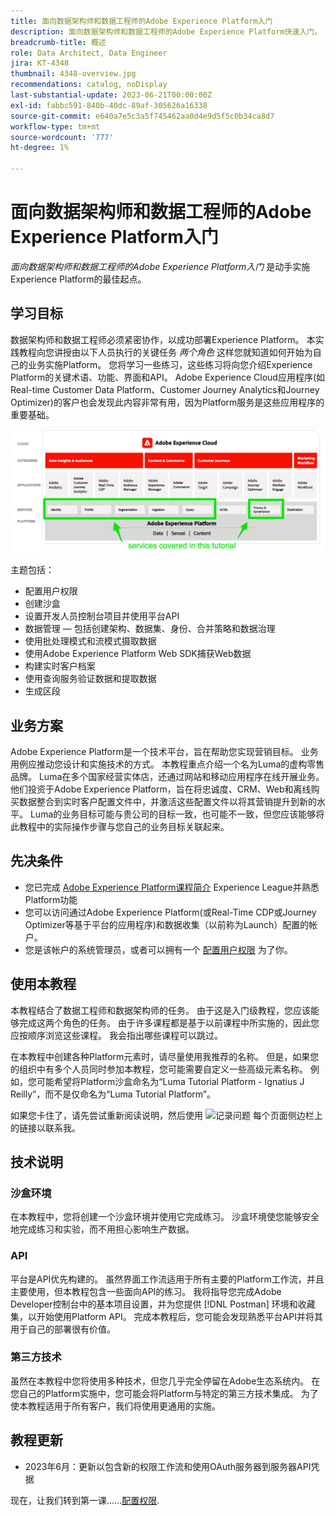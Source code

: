 ```yaml
---
title: 面向数据架构师和数据工程师的Adobe Experience Platform入门
description: 面向数据架构师和数据工程师的Adobe Experience Platform快速入门。
breadcrumb-title: 概述
role: Data Architect, Data Engineer
jira: KT-4348
thumbnail: 4348-overview.jpg
recommendations: catalog, noDisplay
last-substantial-update: 2023-06-21T00:00:00Z
exl-id: fabbc591-840b-40dc-89af-305626a16338
source-git-commit: e640a7e5c3a5f745462aa0d4e9d5f5c0b34ca8d7
workflow-type: tm+mt
source-wordcount: '777'
ht-degree: 1%

---
```


# 面向数据架构师和数据工程师的Adobe Experience Platform入门

<!--5min-->

_面向数据架构师和数据工程师的Adobe Experience Platform入门_ 是动手实施Experience Platform的最佳起点。


<!--How do we address ETL-->

## 学习目标

数据架构师和数据工程师必须紧密协作，以成功部署Experience Platform。 本实践教程向您讲授由以下人员执行的关键任务 _两个角色_ 这样您就知道如何开始为自己的业务实施Platform。 您将学习一些练习，这些练习将向您介绍Experience Platform的关键术语、功能、界面和API。 Adobe Experience Cloud应用程序(如Real-time Customer Data Platform、Customer Journey Analytics和Journey Optimizer)的客户也会发现此内容非常有用，因为Platform服务是这些应用程序的重要基础。

![Adobe Experience Cloud营销结构，重点介绍本教程中涵盖的Platform服务 — 身份、个人资料、分段、摄取、查询和治理](assets/marketecture.png)

主题包括：

* 配置用户权限
* 创建沙盒
* 设置开发人员控制台项目并使用平台API
* 数据管理 — 包括创建架构、数据集、身份、合并策略和数据治理
* 使用批处理模式和流模式摄取数据
* 使用Adobe Experience Platform Web SDK捕获Web数据
* 构建实时客户档案
* 使用查询服务验证数据和提取数据
* 生成区段

## 业务方案

Adobe Experience Platform是一个技术平台，旨在帮助您实现营销目标。 业务用例应推动您设计和实施技术的方式。 本教程重点介绍一个名为Luma的虚构零售品牌。 Luma在多个国家经营实体店，还通过网站和移动应用程序在线开展业务。 他们投资于Adobe Experience Platform，旨在将忠诚度、CRM、Web和离线购买数据整合到实时客户配置文件中，并激活这些配置文件以将其营销提升到新的水平。 Luma的业务目标可能与贵公司的目标一致，也可能不一致，但您应该能够将此教程中的实际操作步骤与您自己的业务目标关联起来。

## 先决条件

* 您已完成 [Adobe Experience Platform课程简介](https://experienceleague.adobe.com/?recommended=ExperiencePlatform-U-1-2020.1) Experience League并熟悉Platform功能
* 您可以访问通过Adobe Experience Platform(或Real-Time CDP或Journey Optimizer等基于平台的应用程序)和数据收集（以前称为Launch）配置的帐户。
* 您是该帐户的系统管理员，或者可以拥有一个 [配置用户权限](configure-permissions.md) 为了你。

## 使用本教程

本教程结合了数据工程师和数据架构师的任务。 由于这是入门级教程，您应该能够完成这两个角色的任务。 由于许多课程都是基于以前课程中所实施的，因此您应按顺序浏览这些课程。 我会指出哪些课程可以跳过。

在本教程中创建各种Platform元素时，请尽量使用我推荐的名称。 但是，如果您的组织中有多个人员同时参加本教程，您可能需要自定义一些高级元素名称。 例如，您可能希望将Platform沙盒命名为“Luma Tutorial Platform - Ignatius J Reilly”，而不是仅命名为“Luma Tutorial Platform”。

如果您卡住了，请先尝试重新阅读说明，然后使用 ![记录问题](https://experienceleague.adobe.com/assets/img/feedback.svg) 每个页面侧边栏上的链接以联系我。

## 技术说明

### 沙盒环境

在本教程中，您将创建一个沙盒环境并使用它完成练习。 沙盒环境使您能够安全地完成练习和实验，而不用担心影响生产数据。

### API

平台是API优先构建的。 虽然界面工作流适用于所有主要的Platform工作流，并且主要使用，但本教程包含一些面向API的练习。 我将指导您完成Adobe Developer控制台中的基本项目设置，并为您提供 [!DNL Postman] 环境和收藏集，以开始使用Platform API。 完成本教程后，您可能会发现熟悉平台API并将其用于自己的部署很有价值。

### 第三方技术

虽然在本教程中您将使用多种技术，但您几乎完全停留在Adobe生态系统内。 在您自己的Platform实施中，您可能会将Platform与特定的第三方技术集成。 为了使本教程适用于所有客户，我们将使用更通用的实施。

## 教程更新

* 2023年6月：更新以包含新的权限工作流和使用OAuth服务器到服务器API凭据


现在，让我们转到第一课……[配置权限](configure-permissions.md).
